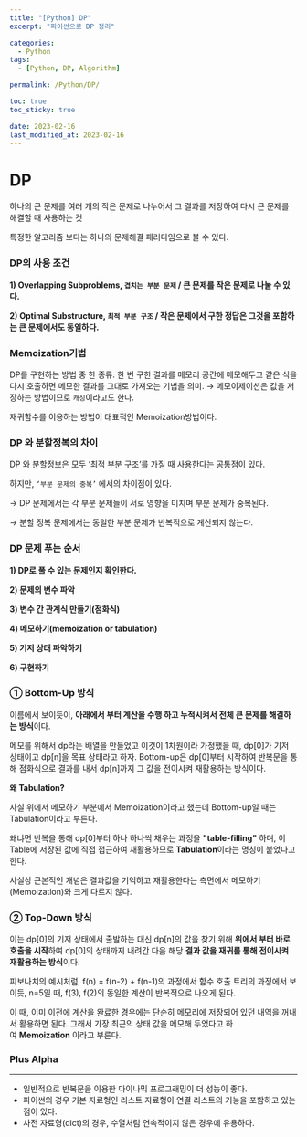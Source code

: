 ```yaml
---
title: "[Python] DP"
excerpt: "파이썬으로 DP 정리"

categories: 
  - Python
tags:
  - [Python, DP, Algorithm]

permalink: /Python/DP/

toc: true
toc_sticky: true

date: 2023-02-16
last_modified_at: 2023-02-16
---
```

# DP

하나의 큰 문제를 여러 개의 작은 문제로 나누어서 그 결과를 저장하여 다시 큰 문제를 해결할 때 사용하는 것

특정한 알고리즘 보다는 하나의 문제해결 패러다임으로 볼 수 있다.

### DP의 사용 조건

**1) Overlapping Subproblems, `겹치는 부분 문제` / 큰 문제를 작은 문제로 나눌 수 있다.**

**2) Optimal Substructure, `최적 부분 구조` / 작은 문제에서 구한 정답은 그것을 포함하는 큰 문제에서도 동일하다.**

### Memoization기법

DP를 구현하는 방법 중 한 종류. 한 번 구한 결과를 메모리 공간에 메모해두고 같은 식을 다시 호출하면 메모한 결과를 그대로 가져오는 기법을 의미. → 메모이제이션은 값을 저장하는 방법이므로 `캐싱`이라고도 한다.

재귀함수를 이용하는 방법이 대표적인 Memoization방법이다.

### DP 와 분할정복의 차이

DP 와 분할정보은 모두 ‘최적 부분 구조’를 가질 때 사용한다는 공통점이 있다.

하지만, `‘부분 문제의 중복’` 에서의 차이점이 있다.

→ DP 문제에서는 각 부분 문제들이 서로 영향을 미치며 부분 문제가 중복된다.

→ 분할 정복 문제에서는 동일한 부분 문제가 반복적으로 계산되지 않는다.

### DP 문제 푸는 순서

**1) DP로 풀 수 있는 문제인지 확인한다.**

**2) 문제의 변수 파악**

**3) 변수 간 관계식 만들기(점화식)**

**4) 메모하기(memoization or tabulation)**

**5) 기저 상태 파악하기**

**6) 구현하기**

### **① Bottom-Up 방식**

이름에서 보이듯이, **아래에서 부터 계산을 수행 하고 누적시켜서 전체 큰 문제를 해결하는 방식**이다.

메모를 위해서 dp라는 배열을 만들었고 이것이 1차원이라 가정했을 때, dp[0]가 기저 상태이고 dp[n]을 목표 상태라고 하자. Bottom-up은 dp[0]부터 시작하여 반복문을 통해 점화식으로 결과를 내서 dp[n]까지 그 값을 전이시켜 재활용하는 방식이다.

**왜 Tabulation?**

사실 위에서 메모하기 부분에서 Memoization이라고 했는데 Bottom-up일 때는 Tabulation이라고 부른다.

왜냐면 반복을 통해 dp[0]부터 하나 하나씩 채우는 과정을 **"table-filling"** 하며, 이 Table에 저장된 값에 직접 접근하여 재활용하므로 **Tabulation**이라는 명칭이 붙었다고 한다.

사실상 근본적인 개념은 결과값을 기억하고 재활용한다는 측면에서 메모하기(Memoization)와 크게 다르지 않다.

### **② Top-Down 방식**

이는 dp[0]의 기저 상태에서 출발하는 대신 dp[n]의 값을 찾기 위해 **위에서 부터 바로 호출을 시작**하여 dp[0]의 상태까지 내려간 다음 해당 **결과 값을 재귀를 통해 전이시켜 재활용하는 방식**이다.

피보나치의 예시처럼, f(n) = f(n-2) + f(n-1)의 과정에서 함수 호출 트리의 과정에서 보이듯, n=5일 때, f(3), f(2)의 동일한 계산이 반복적으로 나오게 된다.

이 때, 이미 이전에 계산을 완료한 경우에는 단순히 메모리에 저장되어 있던 내역을 꺼내서 활용하면 된다. 그래서 가장 최근의 상태 값을 메모해 두었다고 하여 **Memoization** 이라고 부른다.

### Plus Alpha

---

- 일반적으로 반복문을 이용한 다이나믹 프로그래밍이 더 성능이 좋다.
- 파이썬의 경우 기본 자료형인 리스트 자료형이 연결 리스트의 기능을 포함하고 있는 점이 있다.
- 사전 자료형(dict)의 경우, 수열처럼 연속적이지 않은 경우에 유용하다.